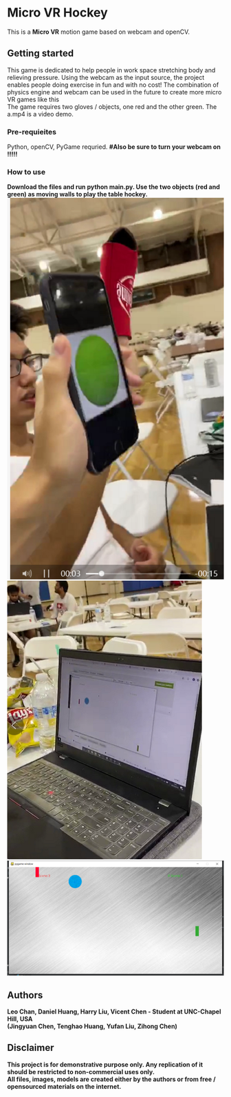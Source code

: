 # Micro VR Hockey
This is a <b>Micro VR</b> motion game based on webcam and openCV.


## Getting started
This game is dedicated to help people in work space stretching body and relieving pressure. Using the webcam as the input source, the project enables people doing exercise in fun and with no cost! The combination of physics engine and webcam can be used in the future to create more micro VR games like this
<br/>
The game requires two gloves / objects, one red and the other green. The a.mp4 is a video demo.


### Pre-requieites
Python, openCV, PyGame requried.
<b>#Also be sure to turn your webcam on !!!!!<b/>


### How to use
Download the files and run python main.py. Use the two objects (red and green) as moving walls to play the table hockey.
![IMAGE](d1.png)
![IMAGE](d2.png)
![IMAGE](d3.png)
 


## Authors
Leo Chan, Daniel Huang, Harry Liu, Vicent Chen - Student at UNC-Chapel Hill, USA
<br/>
(Jingyuan Chen, Tenghao Huang, Yufan Liu, Zihong Chen)


## Disclaimer
This project is for demonstrative purpose only. Any replication of it should be restricted to non-commercial uses only.  <br />
All files, images, models are created either by the authors or from free / opensourced materials on the internet.  <br />

